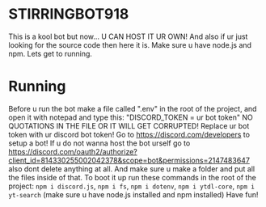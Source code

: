 # STIRRINGBOT918
This is a kool bot but now... U CAN HOST IT UR OWN! And also if ur just looking for the source code then here it is. Make sure u have node.js and npm. Lets get to running.
# Running
Before u run the bot make a file called ".env" in the root of the project, and open it with notepad and type this: "DISCORD_TOKEN = ur bot token" NO QUOTATIONS IN THE FILE OR IT WILL GET CORRUPTED! Replace ur bot token with ur discord bot token! Go to https://discord.com/developers to setup a bot!
If u do not wanna host the bot urself go to https://discord.com/oauth2/authorize?client_id=814330255002042378&scope=bot&permissions=2147483647
also dont delete anything at all.
And make sure u make a folder and put all the files inside of that. To boot it up run these commands in the root of the project: `npm i discord.js`, `npm i fs`, `npm i dotenv`, `npm i ytdl-core`, `npm i yt-search` (make sure u have node.js installed and npm installed)
Have fun!
